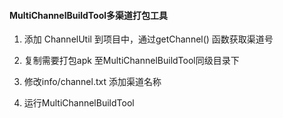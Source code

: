 
#### MultiChannelBuildTool多渠道打包工具 


1. 添加 ChannelUtil 到项目中，通过getChannel() 函数获取渠道号

2. 复制需要打包apk 至MultiChannelBuildTool同级目录下
		
3. 修改info/channel.txt 添加渠道名称
		
4. 运行MultiChannelBuildTool